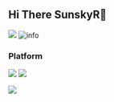 ## Hi There SunskyR🌈
![](http://antzuhl.cn:4000/get/@sunskyr.readme)
![info](https://github-readme-stats.vercel.app/api?username=SunskyR&show_icons=true&count_private=true&hide=prs&theme=default_repocard)

### Platform
[![](https://img.shields.io/badge/OS-Arch%20Linux-33aadd?style=flat-square&logo=arch-linux&logoColor=ffffff)](https://www.archlinux.org/)
[![](https://img.shields.io/badge/macOS292e33?style=flat-square&logo=apple&logoColor=ffffff)](https://www.macrumors.com/guide/m1/)

[![](https://img.shields.io/badge/Rust%20?style=flat-square&logo=rust&logoColor=000000)](https://www.archlinux.org/)